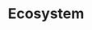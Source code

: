 ---
layout: article
id: Ecosystem

permalink: ecosystem/getting-started

title: Ecosystem
introduction: An overview of the OpenAerialMap components and how they connect with each other.
---